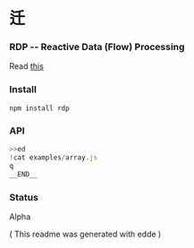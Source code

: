 # 迁

### RDP -- Reactive Data (Flow) Processing

Read [this](http://lexical.foobar.systems/rdp.html)

### Install

`npm install rdp`

### API

```js
>>ed
!cat examples/array.js
q
__END__
```

### Status

Alpha

( This readme was generated with edde )
